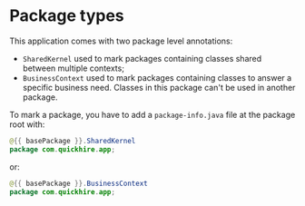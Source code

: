 # Package types

This application comes with two package level annotations:

- `SharedKernel` used to mark packages containing classes shared between multiple contexts;
- `BusinessContext` used to mark packages containing classes to answer a specific business need. Classes in this package can't be used in another package.

To mark a package, you have to add a `package-info.java` file at the package root with:

```java
@{{ basePackage }}.SharedKernel
package com.quickhire.app;

```

or:

```java
@{{ basePackage }}.BusinessContext
package com.quickhire.app;

```
